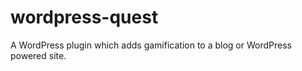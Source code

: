 wordpress-quest
===============

A WordPress plugin which adds gamification to a blog or WordPress powered site.